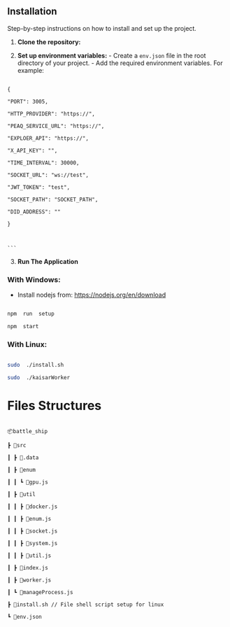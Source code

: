 

  

## Installation

  

Step-by-step instructions on how to install and set up the project.

  

1.  **Clone the repository:**

  

2.  **Set up environment variables:** - Create a `env.json` file in the root directory of your project. - Add the required environment variables. For example:

  

````plaintext

{

"PORT": 3005,

"HTTP_PROVIDER": "https://",

"PEAQ_SERVICE_URL": "https://",

"EXPLOER_API": "https://",

"X_API_KEY": "",

"TIME_INTERVAL": 30000,

"SOCKET_URL": "ws://test",

"JWT_TOKEN": "test",

"SOCKET_PATH": "SOCKET_PATH",

"DID_ADDRESS": ""

}

  

```

````

  

3.  **Run The Application**

  
### With Windows:

  

* Install nodejs from: https://nodejs.org/en/download

  

```bash

npm  run  setup

npm  start

```

  

###  With Linux:

  

```bash

sudo  ./install.sh

sudo  ./kaisarWorker

```
# Files Structures
```

📦battle_ship

┣ 📂src

┃ ┣ 📂.data

┃ ┣ 📂enum

┃ ┃ ┗ 📜gpu.js

┃ ┣ 📂util

┃ ┃ ┣ 📜docker.js

┃ ┃ ┣ 📜enum.js

┃ ┃ ┣ 📜socket.js

┃ ┃ ┣ 📜system.js

┃ ┃ ┣ 📜util.js

┃ ┣ 📜index.js

┃ ┣ 📜worker.js

┃ ┗ 📜manageProcess.js

┣ 📜install.sh // File shell script setup for linux

┗ 📜env.json

```